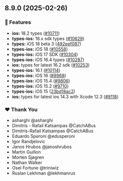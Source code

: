 ## 8.9.0 (2025-02-26)

### 🚀 Features

- **ios:** 18.2 types ([#10711](https://github.com/NativeScript/NativeScript/pull/10711))
- **types-ios:** 18.x sdk types ([#10629](https://github.com/NativeScript/NativeScript/pull/10629))
- **types:** iOS 18 beta 3 ([492eef087](https://github.com/NativeScript/NativeScript/commit/492eef087))
- **types-ios:** iOS 18 ([#10558](https://github.com/NativeScript/NativeScript/pull/10558))
- **types-ios:** iOS 17 SDK ([#10304](https://github.com/NativeScript/NativeScript/pull/10304))
- **types-ios:** iOS 16.4 types ([#10287](https://github.com/NativeScript/NativeScript/pull/10287))
- **ios:** types for latest 16.2 sdk ([#10253](https://github.com/NativeScript/NativeScript/pull/10253))
- **types-ios:** 16.1 ([#10114](https://github.com/NativeScript/NativeScript/pull/10114))
- **types-ios:** iOS 16 ([#9968](https://github.com/NativeScript/NativeScript/pull/9968))
- **types-ios:** iOS 15.4 ([#9806](https://github.com/NativeScript/NativeScript/pull/9806))
- **types-ios:** iOS 15.2 ([#9710](https://github.com/NativeScript/NativeScript/pull/9710))
- **types-ios:** iOS 15 ([23bd18ac2](https://github.com/NativeScript/NativeScript/commit/23bd18ac2))
- **ios:** types for latest ios 14.3 with Xcode 12.3 ([#9118](https://github.com/NativeScript/NativeScript/pull/9118))

### ❤️ Thank You

- asharghi @asharghi
- Dimitris - Rafail Katsampas @CatchABus
- Dimitris-Rafail Katsampas @CatchABus
- Eduardo Speroni @edusperoni
- Igor Randjelovic
- Janos Hrubos @janoshrubos
- Martin Guillon
- Morten Sjøgren
- Nathan Walker
- Osei Fortune @triniwiz
- Ruslan Lekhman @lekhmanrus